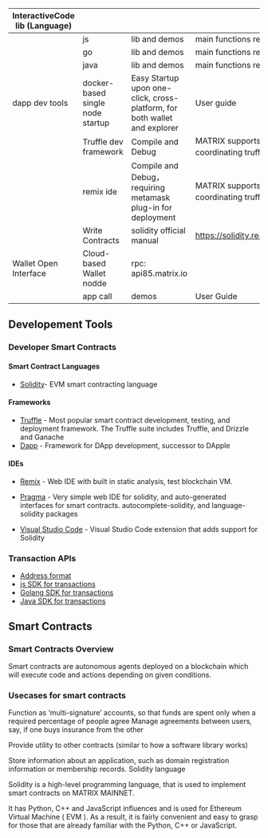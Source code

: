 | InteractiveCode lib (Language) |                    |                                        |                                                          |
|--------------------|--------------------|----------------------------------------|----------------------------------------------------------|
|                    | js                 | lib and demos                               | main functions realized                                         |
|                    | go                 | lib and demos                               | main functions realized                                         |
|                    | java               | lib and demos                               | main functions realized                                             |
| dapp dev tools     | docker-based single node startup | Easy Startup upon one-click, cross-platform, for both wallet and explorer    | User guide                                                 |
|                    | Truffle dev framework    | Compile and Debug      | MATRIX supports one click deployment, coordinating truffle，remix，metamask |
|                    | remix ide          | Compile and Debug，requiring metamask plug-in for deployment | MATRIX supports one click deployment, coordinating truffle，remix，metamask |
|                    | Write Contracts           | solidity official manual                       | https://solidity.readthedocs.io/en/v0.5.7/#              |
| Wallet Open Interface       | Cloud-based Wallet nodde         | rpc: api85.matrix.io               |                                                          |
|  | app call | demos | User Guide |         |




## Developement Tools
### Developer Smart Contracts
#### Smart Contract Languages
+ [Solidity](https://solidity.readthedocs.io/en/latest/)- EVM smart contracting language


#### Frameworks
+ [Truffle](https://truffleframework.com/) - Most popular smart contract development, testing, and deployment framework. The Truffle suite includes Truffle, and Drizzle and Ganache
+ [Dapp](https://dapp.tools/dapp/) - Framework for DApp development, successor to DApple
#### IDEs
+ [Remix](https://remix.ethereum.org/#optimize=false) - Web IDE with built in static analysis, test blockchain VM.

+ [Pragma](https://www.withpragma.com/) - Very simple web IDE for solidity, and auto-generated interfaces for smart contracts. autocomplete-solidity, and language-solidity packages

+ [Visual Studio Code](https://marketplace.visualstudio.com/items?itemName=JuanBlanco.solidity) - Visual Studio Code extension that adds support for Solidity


### Transaction APIs

+ [Address format](https://github.com/MatrixAINetwork/TxSend-Sign-Demos/blob/master/Address%20Format.md)
+ [js SDK for transactions](https://github.com/MatrixAINetwork/TxSend-Sign-Demos/tree/master/js)
+ [Golang SDK for transactions](https://github.com/MatrixAINetwork/TxSend-Sign-Demos/tree/master/go)
+ [Java SDK for transactions](https://github.com/MatrixAINetwork/TxSend-Sign-Demos/tree/master/java)

## Smart Contracts
### Smart Contracts Overview
Smart contracts are autonomous agents deployed on a blockchain which will execute code and actions depending on given conditions.

### Usecases for smart contracts
Function as ‘multi-signature’ accounts, so that funds are spent only when a required percentage of people agree
Manage agreements between users, say, if one buys insurance from the other

Provide utility to other contracts (similar to how a software library works)

Store information about an application, such as domain registration information or membership records.
Solidity language

Solidity is a high-level programming language, that is used to implement smart contracts on MATRIX MAINNET.

It has Python, C++ and JavaScript influences and is used for Ethereum Virtual Machine ( EVM ). As a result, it is fairly convenient and easy to grasp for those that are already familiar with the Python, C++ or JavaScript. 





